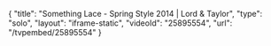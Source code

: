 {
    "title": "Something Lace - Spring Style 2014 | Lord & Taylor",
    "type": "solo",
    "layout": "iframe-static",
    "videoId": "25895554",
    "url": "\/tvpembed\/25895554"
}